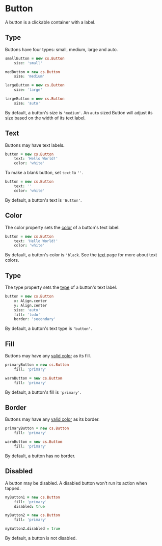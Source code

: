 # Button

A button is a clickable container with a label.

## Type

Buttons have four types: small, medium, large and auto.

```coffeescript
smallButton = new cs.Button
	size: 'small'

medButton = new cs.Button
	size: 'medium'

largeButton = new cs.Button
	size: 'large'

largeButton = new cs.Button
	size: 'auto'
```

By default, a button's size is `'medium'`. An `auto` sized Button will adjust its size based on the width of its text label.

## Text

Buttons may have text labels.

```coffeescript
button = new cs.Button
	text: 'Hello World!'
	color: 'white'
```

To make a blank button, set `text` to `''`.

```coffeescript
button = new cs.Button
	text: ''
	color: 'white'
```

By default, a button's text is `'Button'`. 

## Color

The color property sets the [color](colors.md) of a button's text label.

```coffeescript
button = new cs.Button
	text: 'Hello World!'
	color: 'white'
```

By default, a button's color is `'black`. See the [text](text.md) page for more about text colors.

## Type

The type property sets the [type](text.md) of a button's text label. 

```coffeescript
button = new cs.Button
	x: Align.center
	y: Align.center
	size: 'auto'
	fill: 'todo'
	border: 'secondary'
```

By default, a button's text type is `'button'`.

## Fill

Buttons may have any [valid color](colors.md) as its fill.

```coffeescript
primaryButton = new cs.Button
	fill: 'primary'

warnButton = new cs.Button
	fill: 'primary'
```

By default, a button's fill is `'primary'`.

## Border

Buttons may have any [valid color](colors.md) as its border.

```coffeescript
primaryButton = new cs.Button
	fill: 'primary'

warnButton = new cs.Button
	fill: 'primary'
```

By default, a button has no border.

## Disabled

A button may be disabled. A disabled button won't run its action when tapped.

```coffeescript
myButton1 = new cs.Button
	fill: 'primary'
	disabled: true

myButton2 = new cs.Button
	fill: 'primary'

myButton2.disabled = true
```

By default, a button is not disabled.